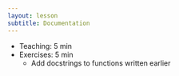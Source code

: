 ```yaml
---
layout: lesson
subtitle: Documentation
---
```

*   Teaching: 5 min
*   Exercises: 5 min
    *   Add docstrings to functions written earlier
